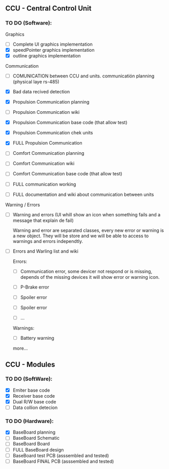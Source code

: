 ## CCU - Central Control Unit

 ### TO DO (Software):
 Graphics
 - [ ] Complete UI graphics implementation
 - [x] speedPointer graphics implementation
 - [x] outline graphics implementation
 
 Communication
 - [ ] COMUNICATION between CCU and units. communicatión planning (physical laye rs-485)
 - [x] Bad data recived detection
 - [x] Propulsion Communication planning
 - [ ] Propulsion Communication wiki
 - [x] Propulsion Communication base code (that allow test)
 - [x] Propulsion Communication chek units
 - [x] FULL Propulsion Communication
 - [ ] Comfort Communication planning
 - [ ] Comfort Communication wiki
 - [ ] Comfort Communication base code (that allow test)
 - [ ] FULL communication working
 
 - [ ] FULL documentation and wiki about communication between units
 
 Warning / Errors
 - [ ] Warning and errors (UI whill show an icon when something fails and a message that explain de fail)

 	Warning and error are separated classes, every new error or warning is a new object. They will be store and we will be able to access to warnings and errors independtly.
 - [ ] Errors and Warling list and wiki 

 	Errors: 
 	- [ ] Communication error, some devicer not respond or is missing, depends of the missing devices it will show error or warning icon.

 	- [ ] P-Brake  error
 	- [ ] Spoiler error
	- [ ] Spoiler error
	- [ ] ...

 	Warnings:

 	- [ ] Battery warning

	more...
 

## CCU - Modules

 ### TO DO (SoftWare):
  - [x] Emiter base code
  - [X] Receiver base code
  - [X] Dual R/W base code
  - [ ] Data collion detecion

 ### TO DO (Hardware):

 - [X] BaseBoard planning
 - [ ] BaseBoard Schematic
 - [ ] BaseBoard Board
 - [ ] FULL BaseBoard design
 - [ ] BaseBoard test PCB (asssembled and tested)
 - [ ] BaseBoard FINAL PCB (asssembled and tested)
